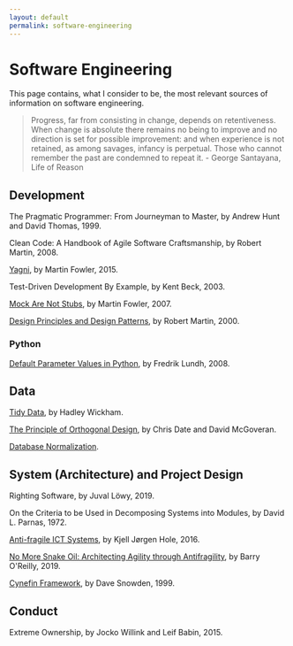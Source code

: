 ```yaml
---
layout: default
permalink: software-engineering
---
```


# Software Engineering

This page contains, what I consider to be, the most relevant sources of information on software engineering.

> Progress, far from consisting in change, depends on retentiveness. When change is absolute there remains no being to improve and no direction is set for possible improvement: and when experience is not retained, as among savages, infancy is perpetual. Those who cannot remember the past are condemned to repeat it. - George Santayana, Life of Reason

## Development

The Pragmatic Programmer: From Journeyman to Master, by Andrew Hunt and David Thomas, 1999.

Clean Code: A Handbook of Agile Software Craftsmanship, by Robert Martin, 2008.

[Yagni](https://martinfowler.com/bliki/Yagni.html), by Martin Fowler, 2015.

Test-Driven Development By Example, by Kent Beck, 2003.

[Mock Are Not Stubs](https://martinfowler.com/articles/mocksArentStubs.html), by Martin Fowler, 2007.

[Design Principles and Design Patterns](https://fi.ort.edu.uy/innovaportal/file/2032/1/design_principles.pdf), by Robert Martin, 2000.

### Python

[Default Parameter Values in Python](http://effbot.org/zone/default-values.htm), by Fredrik Lundh, 2008.

## Data

[Tidy Data](https://vita.had.co.nz/papers/tidy-data.pdf), by Hadley Wickham.

[The Principle of Orthogonal Design](https://web.archive.org/web/20100224075429/http://www.dbdebunk.com/page/page/622331.htm), by Chris Date and David McGoveran.

[Database Normalization](https://en.wikipedia.org/wiki/Database_normalization#Normal_forms).

## System (Architecture) and Project Design

Righting Software, by Juval Löwy, 2019.

On the Criteria to be Used in Decomposing Systems into Modules, by David L. Parnas, 1972.

[Anti-fragile ICT Systems](https://link.springer.com/book/10.1007%2F978-3-319-30070-2), by Kjell Jørgen Hole, 2016.

[No More Snake Oil: Architecting Agility through Antifragility](https://www.sciencedirect.com/science/article/pii/S1877050919305861), by Barry O'Reilly, 2019.

[Cynefin Framework](https://en.wikipedia.org/wiki/Cynefin_framework), by Dave Snowden, 1999.

## Conduct

Extreme Ownership, by Jocko Willink and Leif Babin, 2015.
